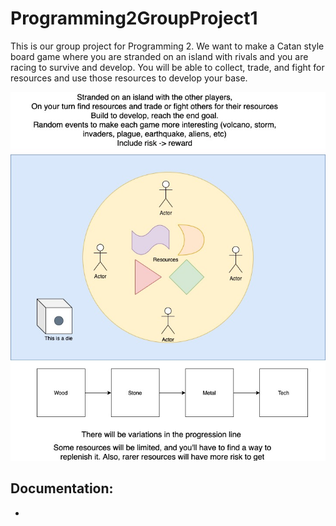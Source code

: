 # Programming2GroupProject1
This is our group project for Programming 2. We want to make a Catan style board game where you are stranded on an island with rivals and you are racing to survive and develop. You will be able to collect, trade, and fight for resources and use those resources to develop your base.

![IslandSurvivalIdea](https://github.com/Bamboo72/Programming2GroupProject1/blob/main/ConceptArt/IslandSurvival.jpg)

## Documentation: 
*
